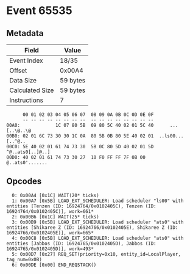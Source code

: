 # Event 65535

## Metadata

| Field           | Value    |
|-----------------|----------|
| Event Index     | 18/35    |
| Offset          | 0x00A4   |
| Data Size       | 59 bytes |
| Calculated Size | 59 bytes |
| Instructions    | 7        |

```
      00 01 02 03 04 05 06 07  08 09 0A 0B 0C 0D 0E 0F
      -- -- -- -- -- -- -- --  -- -- -- -- -- -- -- --
00A0:             1C 07 80 5B  09 80 5C 40 02 01 5C 40      ...[..\@..\@
00B0: 02 01 6C 73 30 30 1C 0A  80 5B 0B 80 5E 40 02 01  ..ls00...[..^@..
00C0: 5E 40 02 01 61 74 73 30  5B 0C 80 5D 40 02 01 5D  ^@..ats0[..]@..]
00D0: 40 02 01 61 74 73 30 27  10 F0 FF FF 7F 0B 00     @..ats0'....... 
```

## Opcodes

```
  0: 0x00A4 [0x1C] WAIT(20* ticks)
  1: 0x00A7 [0x5B] LOAD_EXT_SCHEDULER: Load scheduler "ls00" with entities [Tenzen (ID: 16924764/0x0102405C), Tenzen (ID: 16924764/0x0102405C)], work=661*
  2: 0x00B6 [0x1C] WAIT(25* ticks)
  3: 0x00B9 [0x5B] LOAD_EXT_SCHEDULER: Load scheduler "ats0" with entities [Shikaree Z (ID: 16924766/0x0102405E), Shikaree Z (ID: 16924766/0x0102405E)], work=665*
  4: 0x00C8 [0x5B] LOAD_EXT_SCHEDULER: Load scheduler "ats0" with entities [Jabbos (ID: 16924765/0x0102405D), Jabbos (ID: 16924765/0x0102405D)], work=493*
  5: 0x00D7 [0x27] REQ_SET(priority=0x10, entity_id=LocalPlayer, tag_num=0x0B)
  6: 0x00DE [0x00] END_REQSTACK()
```
